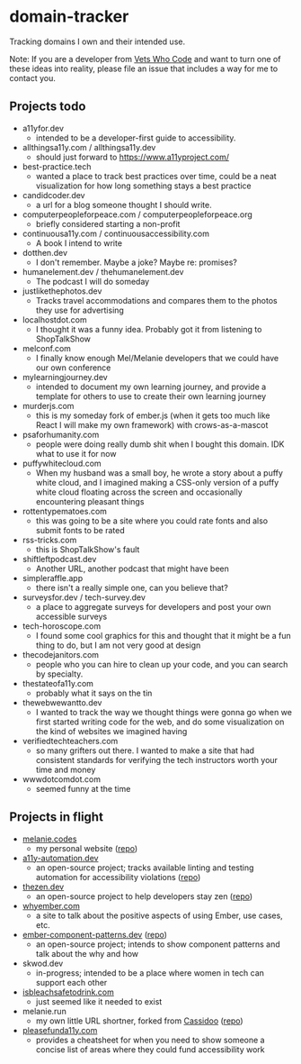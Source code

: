 # domain-tracker
Tracking domains I own and their intended use. 

Note: If you are a developer from [Vets Who Code](https://twitter.com/VetsWhoCode) and want to turn one of these ideas into reality, please file an issue that includes a way for me to contact you.

## Projects todo

- a11yfor.dev
  - intended to be a developer-first guide to accessibility.
- allthingsa11y.com / allthingsa11y.dev
  - should just forward to https://www.a11yproject.com/
- best-practice.tech
  - wanted a place to track best practices over time, could be a neat visualization for how long something stays a best practice
- candidcoder.dev
  - a url for a blog someone thought I should write.
- computerpeopleforpeace.com / computerpeopleforpeace.org
  - briefly considered starting a non-profit
- continuousa11y.com / continuousaccessibility.com
  - A book I intend to write
- dotthen.dev
  - I don't remember. Maybe a joke? Maybe re: promises? 
- humanelement.dev / thehumanelement.dev
  - The podcast I will do someday
- justlikethephotos.dev
  - Tracks travel accommodations and compares them to the photos they use for advertising
- localhostdot.com
  - I thought it was a funny idea. Probably got it from listening to ShopTalkShow
- melconf.com
  - I finally know enough Mel/Melanie developers that we could have our own conference
- mylearningjourney.dev
  - intended to document my own learning journey, and provide a template for others to use to create their own learning journey
- murderjs.com
  - this is my someday fork of ember.js (when it gets too much like React I will make my own framework) with crows-as-a-mascot
- psaforhumanity.com
  - people were doing really dumb shit when I bought this domain. IDK what to use it for now 
- puffywhitecloud.com
  - When my husband was a small boy, he wrote a story about a puffy white cloud, and I imagined making a CSS-only version of a puffy white cloud floating across the screen and occasionally encountering pleasant things
- rottentypematoes.com
  - this was going to be a site where you could rate fonts and also submit fonts to be rated
- rss-tricks.com
  - this is ShopTalkShow's fault
- shiftleftpodcast.dev
  - Another URL, another podcast that might have been 
- simpleraffle.app
  - there isn't a really simple one, can you believe that?
- surveysfor.dev / tech-survey.dev
  - a place to aggregate surveys for developers and post your own accessible surveys  
- tech-horoscope.com
  - I found some cool graphics for this and thought that it might be a fun thing to do, but I am not very good at design
- thecodejanitors.com
  - people who you can hire to clean up your code, and you can search by specialty. 
- thestateofa11y.com
  - probably what it says on the tin
- thewebwewantto.dev
  - I wanted to track the way we thought things were gonna go when we first started writing code for the web, and do some visualization on the kind of websites we imagined having
- verifiedtechteachers.com
  - so many grifters out there. I wanted to make a site that had consistent standards for verifying the tech instructors worth your time and money
- wwwdotcomdot.com
  - seemed funny at the time

## Projects in flight
- [melanie.codes](https://melanie.codes)
  - my personal website ([repo](https://github.com/MelSumner/melsumner-website))
- [a11y-automation.dev](https://a11y-automation.dev)
  -  an open-source project; tracks available linting and testing automation for accessibility violations ([repo](https://github.com/MelSumner/a11y-automation))
- [thezen.dev](https://thezen.dev)
  - an open-source project to help developers stay zen ([repo](https://github.com/the-zen-dev/thezendevapp))
- [whyember.com](https://whyember.com/)
  - a site to talk about the positive aspects of using Ember, use cases, etc. 
- [ember-component-patterns.dev](https://ember-component-patterns.dev/) ([repo](https://github.com/ember-components/ember-component-patterns))
  - an open-source project; intends to show component patterns and talk about the why and how
- skwod.dev
  - in-progress; intended to be a place where women in tech can support each other
- [isbleachsafetodrink.com](https://isbleachsafetodrink.com/)
  - just seemed like it needed to exist
- melanie.run
  - my own little URL shortner, forked from [Cassidoo](https://github.com/cassidoo/cass.run) ([repo](https://github.com/MelSumner/melanie.run))
- [pleasefunda11y.com](https://pleasefunda11y.com/) 
  - provides a cheatsheet for when you need to show someone a concise list of areas where they could fund accessibility work
